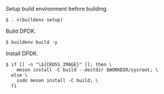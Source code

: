 Setup build environment before building.

```
$ . <(buildenv setup)
```

Build DPDK.

```
$ buildenv build -y
```

Install DPDK.

```
$ if [[ -n "\${CROSS_IMAGE}" ]]; then \
    meson install -C build --destdir $WORKDIR/sysroot; \
  else \
    sudo meson install -C build; \
  fi
```
